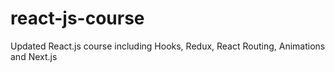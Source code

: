 # react-js-course
Updated React.js course including Hooks, Redux, React Routing, Animations and Next.js 
